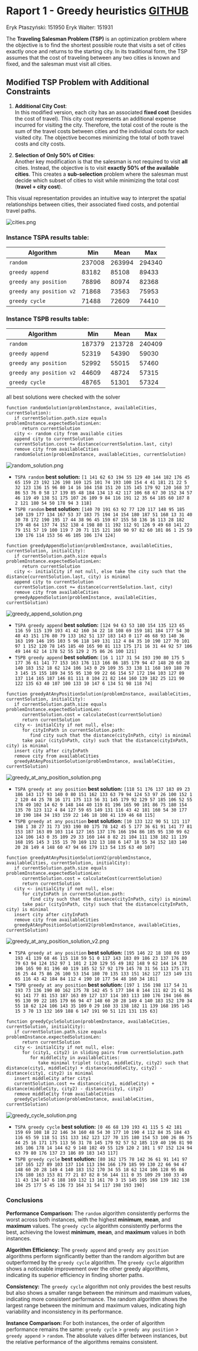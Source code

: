 # Raport 1 - Greedy heuristics [GITHUB](https://github.com/eeryczeek/evolutionary_computing)

Eryk Ptaszyński: 151950
Eryk Walter: 151931

The **Traveling Salesman Problem (TSP)** is an optimization problem where the objective is to find the shortest possible route that visits a set of cities exactly once and returns to the starting city. In its traditional form, the TSP assumes that the cost of traveling between any two cities is known and fixed, and the salesman must visit all cities.

## Modified TSP Problem with Additional Constraints

1. **Additional City Cost**:  
   In this modified version, each city has an associated **fixed cost** (besides the cost of travel). This city cost represents an additional expense incurred for visiting the city. Therefore, the total cost of the route is the sum of the travel costs between cities and the individual costs for each visited city. The objective becomes minimizing the total of both travel costs and city costs.

2. **Selection of Only 50% of Cities**:  
   Another key modification is that the salesman is not required to visit **all** cities. Instead, the objective is to visit **exactly 50% of the available cities**. This creates a **sub-selection** problem where the salesman must decide which subset of cities to visit while minimizing the total cost (**travel + city cost**).

This visual representation provides an intuitive way to interpret the spatial relationships between cities, their associated fixed costs, and potential travel paths.

![cities.png](cities.png)

### Instance TSPA results table:

| Algorithm                | Min    | Mean   | Max    |
| ------------------------ | ------ | ------ | ------ |
| `random`                 | 237008 | 263994 | 294340 |
| `greedy append`          | 83182  | 85108  | 89433  |
| `greedy any position`    | 78896  | 80974  | 82368  |
| `greedy any position v2` | 71868  | 73563  | 75953  |
| `greedy cycle`           | 71488  | 72609  | 74410  |

### Instance TSPB results table:

| Algorithm                | Min    | Mean   | Max    |
| ------------------------ | ------ | ------ | ------ |
| `random`                 | 187379 | 213728 | 240409 |
| `greedy append`          | 52319  | 54390  | 59030  |
| `greedy any position`    | 52992  | 55015  | 57460  |
| `greedy any position v2` | 44609  | 48724  | 57315  |
| `greedy cycle`           | 48765  | 51301  | 57324  |

all best solutions were checked with the solver

```
function randomSolution(problemInstance, availableCities, currentSolution):
   if currentSolution.path.size equals problemInstance.expectedSolutionLen:
      return currentSolution
   city <- random city from available cities
   append city to currentSolution
   currentSolution.cost += distance(currentSolution.last, city)
   remove city from availableCities
   randomSolution(problemInstance, availableCities, currentSolution)
```

![random_solution.png](random_solution.png)

- `TSPA random` **best solution:** `[1 141 62 63 194 55 129 40 144 182 176 45 65 159 23 192 126 198 169 125 101 74 193 100 154 4 41 181 21 22 5 32 123 136 15 96 80 14 16 104 158 151 20 135 145 179 92 120 168 37 86 53 76 0 58 17 139 85 48 184 134 13 42 117 106 68 67 30 152 34 57 46 119 49 138 51 175 107 26 109 9 84 116 191 12 35 64 185 60 187 8 2 121 180 54 50 178 94 3 118]`
- `TSPB random` **best solution:** `[140 70 191 63 92 77 120 117 148 95 185 149 139 177 134 167 53 37 183 75 194 14 154 180 187 51 168 13 31 40 30 78 172 190 195 17 44 38 96 45 159 67 155 58 136 16 113 28 182 179 48 64 137 74 152 138 4 198 80 11 192 112 91 126 9 49 68 141 22 79 151 57 19 100 119 7 20 71 115 121 160 90 97 82 60 101 86 1 25 59 130 176 114 153 56 46 105 106 174 124]`

```
function greedyAppendSolution(problemInstance, availableCities, currentSolution, initialCity):
   if currentSolution.path.size equals problemInstance.expectedSolutionLen:
      return currentSolution
   city <- initialCity if not null, else take the city such that the distance(currentSolution.last, city) is minimal
   append city to currentSolution
   currentSolution.cost += distance(currentSolution.last, city)
   remove city from availableCities
   greedyAppendSolution(problemInstance, availableCities, currentSolution)
```

![greedy_append_solution.png](greedy_append_solution.png)

- `TSPA greedy append` **best solution:** `[124 94 63 53 180 154 135 123 65 116 59 115 139 193 41 42 160 34 22 18 108 69 159 181 184 177 54 30 48 43 151 176 80 79 133 162 51 137 183 143 0 117 46 68 93 140 36 163 199 146 195 103 5 96 118 149 131 112 4 84 35 10 190 127 70 101 97 1 152 120 78 145 185 40 165 90 81 113 175 171 16 31 44 92 57 106 49 144 62 14 178 52 55 129 2 75 86 26 100 121]`
- `TSPB greedy append` **best solution:** `[16 1 117 31 54 193 190 80 175 5 177 36 61 141 77 153 163 176 113 166 86 185 179 94 47 148 20 60 28 140 183 152 18 62 124 106 143 0 29 109 35 33 138 11 168 169 188 70 3 145 15 155 189 34 55 95 130 99 22 66 154 57 172 194 103 127 89 137 114 165 187 146 81 111 8 104 21 82 144 160 139 182 25 121 90 122 135 63 40 107 100 133 10 147 6 134 51 98 118 74]`

```
function greedyAtAnyPositionSolution(problemInstance, availableCities, currentSolution, initialCity):
   if currentSolution.path.size equals problemInstance.expectedSolutionLen:
      currentSolution.cost = calculateCost(currentSolution)
      return currentSolution
   city <- initialCity if not null, else:
      for cityInPath in currentSolution.path:
         find city such that the distance(cityInPath, city) is minimal
      take pair (cityInPath, city) such that the distance(cityInPath, city) is minimal
   insert city after cityInPath
   remove city from availableCities
   greedyAtAnyPositionSolution(problemInstance, availableCities, currentSolution)
```

![greedy_at_any_position_solution.png](greedy_at_any_position_solution.png)

- `TSPA greedy at any position` **best solution:** `[118 51 176 137 183 89 23 186 143 117 93 140 0 80 151 162 133 63 79 94 124 53 97 26 100 152 1 2 120 44 25 78 16 171 175 113 56 31 145 179 92 129 57 185 106 52 55 178 49 102 14 62 9 148 144 40 119 81 196 165 90 101 86 75 180 154 135 70 123 112 4 84 127 59 65 149 131 116 43 42 181 160 54 30 177 10 190 184 34 193 159 22 146 18 108 41 139 46 68 115]`
- `TSPB greedy at any position` **best solution:** `[10 133 122 90 51 121 117 198 1 38 27 31 73 193 190 80 175 78 142 45 5 177 36 61 91 141 77 81 153 187 163 89 103 114 127 165 137 176 166 194 86 185 95 130 99 62 124 106 143 0 35 109 29 33 160 144 8 82 21 104 111 138 182 11 139 168 195 145 3 155 15 70 169 132 13 188 6 147 18 55 34 152 183 140 20 28 149 4 148 60 47 94 66 179 113 54 135 63 40 107]`

```
function greedyAtAnyPositionSolutionV2(problemInstance, availableCities, currentSolution, initialCity):
   if currentSolution.path.size equals problemInstance.expectedSolutionLen:
      currentSolution.cost = calculateCost(currentSolution)
      return currentSolution
   city <- initialCity if not null, else:
      for cityInPath in currentSolution.path:
         find city such that the distance(cityInPath, city) is minimal
      take pair (cityInPath, city) such that the distance(cityInPath, city) is minimal
   insert city after cityInPath
   remove city from availableCities
   greedyAtAnyPositionSolutionV2(problemInstance, availableCities, currentSolution)
```

![greedy_at_any_position_solution_v2.png](greedy_at_any_position_solution_v2.png)

- `TSPA greedy at any position` **best solution:** `[195 146 22 18 108 69 159 193 41 139 68 46 115 118 59 51 0 117 143 183 89 186 23 137 176 80 79 63 94 124 152 97 1 101 2 120 129 55 49 102 148 9 62 144 14 178 106 165 90 81 196 40 119 185 52 57 92 179 145 78 31 56 113 175 171 16 25 44 75 86 26 100 53 154 180 70 135 133 151 162 127 123 149 131 65 116 43 42 184 84 112 4 190 10 177 54 48 160 34 181]`
- `TSPB greedy at any position` **best solution:** `[197 1 156 198 117 54 31 193 73 136 190 80 162 175 78 142 45 5 177 104 8 144 111 82 21 61 36 91 141 77 81 153 187 163 89 127 137 114 103 113 180 176 194 166 86 95 130 99 22 185 179 66 94 47 148 60 20 28 149 4 140 183 152 170 34 55 18 62 124 106 143 35 109 0 29 160 33 138 182 11 139 168 195 145 15 3 70 13 132 169 188 6 147 191 90 51 121 131 135 63]`

```
function greedyCycleSolution(problemInstance, availableCities, currentSolution, initialCity):
   if currentSolution.path.size equals problemInstance.expectedSolutionLen:
      return currentSolution
   city <- initialCity if not null, else:
      for (city1, city2) in sliding pairs from currentSolution.path
         for middleCity in availableCities:
            take minimal triplet (city1, middleCity, city2) such that distance(city1, middleCity) + distance(middleCity, city2) - distance(city1, city2) is minimal
   insert middleCity after city1
   currentSolution.cost += distance(city1, middleCity) + distance(middleCity, city2) - distance(city1, city2)
   remove middleCity from availableCities
   greedyCycleSolution(problemInstance, availableCities, currentSolution)
```

![greedy_cycle_solution.png](greedy_cycle_solution.png)

- `TSPA greedy cycle` **best solution:** `[0 46 68 139 193 41 115 5 42 181 159 69 108 18 22 146 34 160 48 54 30 177 10 190 4 112 84 35 184 43 116 65 59 118 51 151 133 162 123 127 70 135 180 154 53 100 26 86 75 44 25 16 171 175 113 56 31 78 145 179 92 57 52 185 119 40 196 81 90 165 106 178 14 144 62 9 148 102 49 55 129 120 2 101 1 97 152 124 94 63 79 80 176 137 23 186 89 183 143 117]`
- `TSPB greedy cycle` **best solution:** `[80 162 175 78 142 36 61 91 141 97 187 165 127 89 103 137 114 113 194 166 179 185 99 130 22 66 94 47 148 60 20 28 149 4 140 183 152 170 34 55 18 62 124 106 128 95 86 176 180 163 153 81 77 21 87 82 8 56 144 111 0 35 109 29 160 33 49 11 43 134 147 6 188 169 132 13 161 70 3 15 145 195 168 139 182 138 104 25 177 5 45 136 73 164 31 54 117 198 193 190]`

### Conclusions

**Performance Comparison:**
The `random` algorithm consistently performs the worst across both instances, with the highest **minimum**, **mean**, and **maximum** values.
The `greedy cycle` algorithm consistently performs the best, achieving the lowest **minimum**, **mean**, and **maximum** values in both instances.

**Algorithm Efficiency:**
The `greedy append` and `greedy any position` algorithms perform significantly better than the random algorithm but are outperformed by the `greedy cycle` algorithm.
The `greedy cycle` algorithm shows a noticeable improvement over the other greedy algorithms, indicating its superior efficiency in finding shorter paths.

**Consistency:**
The `greedy cycle` algorithm not only provides the best results but also shows a smaller range between the minimum and maximum values, indicating more consistent performance.
The random algorithm shows the largest range between the minimum and maximum values, indicating high variability and inconsistency in its performance.

**Instance Comparison:**
For both instances, the order of algorithm performance remains the same: `greedy cycle` > `greedy any position` > `greedy append` > `random`.
The absolute values differ between instances, but the relative performance of the algorithms remains consistent.
